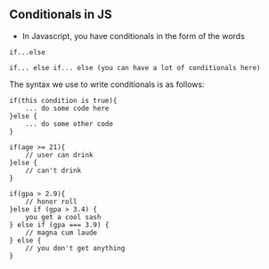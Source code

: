 ## Conditionals in JS

- In Javascript, you have conditionals in the form of the words

```
if...else

if... else if... else (you can have a lot of conditionals here)
```

The syntax we use to write conditionals is as follows:

```
if(this condition is true){
    ... do some code here
}else {
    ... do some other code
}
```

```
if(age >= 21){
    // user can drink
}else {
    // can't drink
}
```

```
if(gpa > 2.9){
    // honor roll
}else if (gpa > 3.4) {
    you get a cool sash
} else if (gpa === 3.9) {
    // magna cum laude
} else {
    // you don't get anything
}
```


